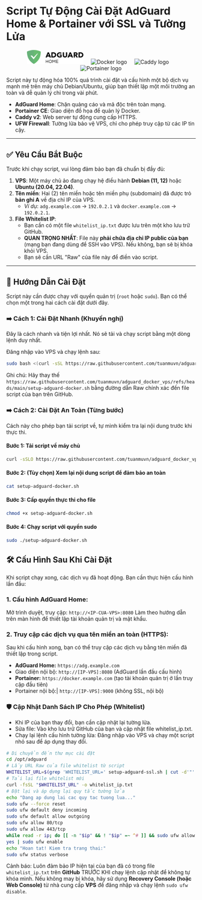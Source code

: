 # Script Tự Động Cài Đặt AdGuard Home & Portainer với SSL và Tường Lửa

<p align="center">
  <img src="https://github.com/AdguardTeam/AdGuardHome/raw/master/doc/adguard_home_lightmode.svg" alt="AdGuard Home logo" width="150px" style="visibility:visible;max-width:100%;"/>
     
  <img src="https://www.docker.com/wp-content/uploads/2022/03/Moby-logo.png" alt="Docker logo" width="120"/>
     
  <img src="https://dqah5woojdp50.cloudfront.net/original/2X/d/d2493a68c9cbaf275d9ac596dca4521c514f0c3e.png" alt="Caddy logo" width="150px" style="visibility:visible;max-width:100%;"/>
     
  <img src="https://www.portainer.io/hubfs/portainer-logo-black.svg" alt="Portainer logo" width="150px" style="visibility:visible;max-width:100%;"/>
</p>

Script này tự động hóa 100% quá trình cài đặt và cấu hình một bộ dịch vụ mạnh mẽ trên máy chủ Debian/Ubuntu, giúp bạn thiết lập một môi trường an toàn và dễ quản lý chỉ trong vài phút.

-   **AdGuard Home**: Chặn quảng cáo và mã độc trên toàn mạng.
-   **Portainer CE**: Giao diện đồ họa để quản lý Docker.
-   **Caddy v2**: Web server tự động cung cấp HTTPS.
-   **UFW Firewall**: Tường lửa bảo vệ VPS, chỉ cho phép truy cập từ các IP tin cậy.

---

## ✅ Yêu Cầu Bắt Buộc

Trước khi chạy script, vui lòng đảm bảo bạn đã chuẩn bị đầy đủ:

1.  **VPS**: Một máy chủ ảo đang chạy hệ điều hành **Debian (11, 12)** hoặc **Ubuntu (20.04, 22.04)**.
2.  **Tên miền**: Hai (2) tên miền hoặc tên miền phụ (subdomain) đã được trỏ **bản ghi A** về địa chỉ IP của VPS.
    -   *Ví dụ*: `adg.example.com` -> `192.0.2.1` và `docker.example.com` -> `192.0.2.1`.
3.  **File Whitelist IP**:
    -   Bạn cần có một file `whitelist_ip.txt` được lưu trên một kho lưu trữ GitHub.
    -   **QUAN TRỌNG NHẤT**: File này **phải chứa địa chỉ IP public của bạn** (mạng bạn đang dùng để SSH vào VPS). Nếu không, bạn sẽ bị khóa khỏi VPS.
    -   Bạn sẽ cần URL "Raw" của file này để điền vào script.

---

## 🚀 Hướng Dẫn Cài Đặt

Script này cần được chạy với quyền quản trị (`root` hoặc `sudo`). Bạn có thể chọn một trong hai cách cài đặt dưới đây.

### ➡️ Cách 1: Cài Đặt Nhanh (Khuyến nghị)

Đây là cách nhanh và tiện lợi nhất. Nó sẽ tải và chạy script bằng một dòng lệnh duy nhất.

Đăng nhập vào VPS và chạy lệnh sau:

```bash
sudo bash <(curl -sSL https://raw.githubusercontent.com/tuanmuvn/adguard_docker_vps/refs/heads/main/setup-adguard-docker.sh)
```
Ghi chú: Hãy thay thế `https://raw.githubusercontent.com/tuanmuvn/adguard_docker_vps/refs/heads/main/setup-adguard-docker.sh` bằng đường dẫn Raw chính xác đến file script của bạn trên GitHub.
### ➡️ Cách 2: Cài Đặt An Toàn (Từng bước)
Cách này cho phép bạn tải script về, tự mình kiểm tra lại nội dung trước khi thực thi.
#### Bước 1: Tải script về máy chủ
```bash
curl -sSLO https://raw.githubusercontent.com/tuanmuvn/adguard_docker_vps/refs/heads/main/setup-adguard-docker.sh
```
#### Bước 2: (Tùy chọn) Xem lại nội dung script để đảm bảo an toàn
```bash
cat setup-adguard-docker.sh
```
#### Bước 3: Cấp quyền thực thi cho file
```bash
chmod +x setup-adguard-docker.sh
```
#### Bước 4: Chạy script với quyền **sudo**
```bash
sudo ./setup-adguard-docker.sh
```
## 🛠️ Cấu Hình Sau Khi Cài Đặt
Khi script chạy xong, các dịch vụ đã hoạt động. Bạn cần thực hiện cấu hình lần đầu:
### 1. Cấu hình AdGuard Home:
Mở trình duyệt, truy cập: `http://<IP-CUA-VPS>:8080`
Làm theo hướng dẫn trên màn hình để thiết lập tài khoản quản trị và mật khẩu.
### 2. Truy cập các dịch vụ qua tên miền an toàn (HTTPS):
Sau khi cấu hình xong, bạn có thể truy cập các dịch vụ bằng tên miền đã thiết lập trong script.
- **AdGuard Home:** `https://adg.example.com`
- Giao diện nội bộ: `http://[IP-VPS]:8080` (AdGuard lần đầu cấu hình) 
- **Portainer:** `https://docker.example.com` (tạo tài khoản quản trị ở lần truy cập đầu tiên)
- Portainer nội bộ:| `http://[IP-VPS]:9000` (không SSL, nội bộ) 
### 🛡️ Cập Nhật Danh Sách IP Cho Phép (Whitelist)
- Khi IP của bạn thay đổi, bạn cần cập nhật lại tường lửa.
- Sửa file: Vào kho lưu trữ GitHub của bạn và cập nhật file whitelist_ip.txt.
- Chạy lại lệnh cấu hình tường lửa: Đăng nhập vào VPS và chạy một script nhỏ sau để áp dụng thay đổi.
```bash
# Di chuyển đến thư mục cài đặt
cd /opt/adguard
# Lấy URL Raw của file whitelist từ script
WHITELIST_URL=$(grep 'WHITELIST_URL=' setup-adguard-ssl.sh | cut -d'"' -f2)
# Tải lại file whitelist mới
curl -fsSL "$WHITELIST_URL" -o whitelist_ip.txt
# Đặt lại và áp dụng lại quy tắc tường lửa
echo "Dang ap dung lai cac quy tac tuong lua..."
sudo ufw --force reset
sudo ufw default deny incoming
sudo ufw default allow outgoing
sudo ufw allow 80/tcp
sudo ufw allow 443/tcp
while read -r ip; do [[ -n "$ip" && ! "$ip" =~ ^# ]] && sudo ufw allow from "$ip"; done < whitelist_ip.txt
yes | sudo ufw enable
echo "Hoan tat! Kiem tra trang thai:"
sudo ufw status verbose
```
Cảnh báo: Luôn đảm bảo IP hiện tại của bạn đã có trong file `whitelist_ip.txt` trên **GitHub** TRƯỚC KHI chạy lệnh cập nhật để không tự khóa mình. Nếu không may bị khóa, hãy sử dụng **Recovery Console (hoặc Web Console)** từ nhà cung cấp **VPS** để đăng nhập và chạy lệnh `sudo ufw disable`.
